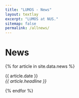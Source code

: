 ```yaml
---
title: "LUMOS - News"
layout: textlay
excerpt: "LUMOS at NUS."
sitemap: false
permalink: /allnews/
---
```


# News

{% for article in site.data.news %}
<p>{{ article.date }} <br>
<em>{{ article.headline }}</em></p>

{% endfor %}

<br>
<br>
